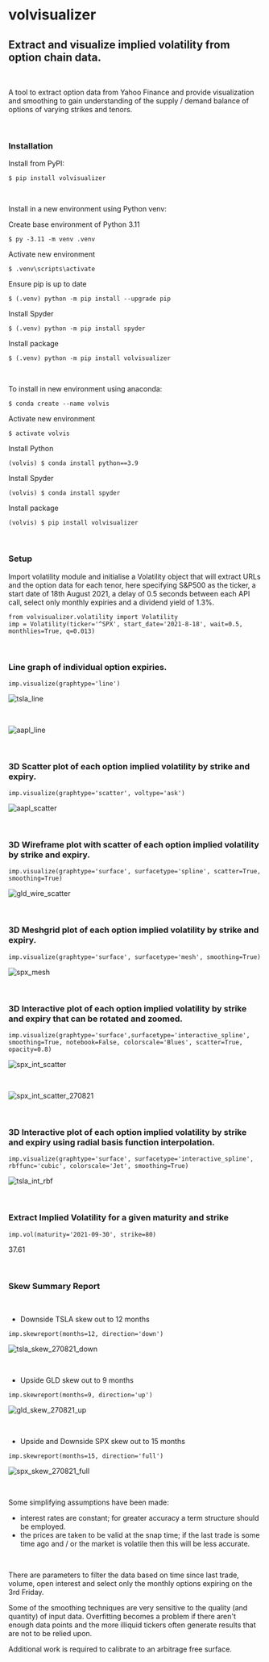 # volvisualizer
## Extract and visualize implied volatility from option chain data.

&nbsp;

A tool to extract option data from Yahoo Finance and provide visualization and smoothing to gain understanding of the supply / demand balance of options of varying strikes and tenors.

&nbsp;

### Installation
Install from PyPI:
```
$ pip install volvisualizer
```

&nbsp;

Install in a new environment using Python venv:

Create base environment of Python 3.11
```
$ py -3.11 -m venv .venv
```
Activate new environment
```
$ .venv\scripts\activate
```
Ensure pip is up to date
``` 
$ (.venv) python -m pip install --upgrade pip
```
Install Spyder
```
$ (.venv) python -m pip install spyder
```
Install package
```
$ (.venv) python -m pip install volvisualizer
```

&nbsp;

To install in new environment using anaconda:
```
$ conda create --name volvis
```
Activate new environment
```
$ activate volvis
```
Install Python
```
(volvis) $ conda install python==3.9
```
Install Spyder
```
(volvis) $ conda install spyder
```
Install package
```
(volvis) $ pip install volvisualizer
```

&nbsp;

### Setup
Import volatility module and initialise a Volatility object that will extract URLs and the option data for each tenor, here specifying S&P500 as the ticker, a start date of 18th August 2021, a delay of 0.5 seconds between each API call, select only monthly expiries and a dividend yield of 1.3%.

```
from volvisualizer.volatility import Volatility
imp = Volatility(ticker='^SPX', start_date='2021-8-18', wait=0.5, monthlies=True, q=0.013)
```


&nbsp;

### Line graph of individual option expiries.
```
imp.visualize(graphtype='line')
```
![tsla_line](images/tsla_line.png)

&nbsp;

![aapl_line](images/aapl_line.png)

&nbsp;

### 3D Scatter plot of each option implied volatility by strike and expiry.
```
imp.visualize(graphtype='scatter', voltype='ask')
```
![aapl_scatter](images/aapl_scatter.png)

&nbsp;

### 3D Wireframe plot with scatter of each option implied volatility by strike and expiry.
```
imp.visualize(graphtype='surface', surfacetype='spline', scatter=True, smoothing=True)
```
![gld_wire_scatter](images/gld_wire_scatter.png)

&nbsp;

### 3D Meshgrid plot of each option implied volatility by strike and expiry.
```
imp.visualize(graphtype='surface', surfacetype='mesh', smoothing=True)
```
![spx_mesh](images/spx_mesh.png)

&nbsp;

### 3D Interactive plot of each option implied volatility by strike and expiry that can be rotated and zoomed.
```
imp.visualize(graphtype='surface',surfacetype='interactive_spline', smoothing=True, notebook=False, colorscale='Blues', scatter=True, opacity=0.8)
```
![spx_int_scatter](images/spx_int_scatter.png)

&nbsp;

![spx_int_scatter_270821](images/spx_int_scatter_270821.png)

&nbsp;

### 3D Interactive plot of each option implied volatility by strike and expiry using radial basis function interpolation.
```
imp.visualize(graphtype='surface', surfacetype='interactive_spline', rbffunc='cubic', colorscale='Jet', smoothing=True)
```

![tsla_int_rbf](images/tsla_int_rbf.png)

&nbsp;

### Extract Implied Volatility for a given maturity and strike
```
imp.vol(maturity='2021-09-30', strike=80)
```
37.61

&nbsp;

### Skew Summary Report
&nbsp;
   - Downside TSLA skew out to 12 months

```
imp.skewreport(months=12, direction='down')
```
![tsla_skew_270821_down](images/tsla_skew_270821_down.png)

&nbsp;

   - Upside GLD skew out to 9 months
&nbsp;

```
imp.skewreport(months=9, direction='up')
```
![gld_skew_270821_up](images/gld_skew_270821_up.png)

&nbsp;

   - Upside and Downside SPX skew out to 15 months

```
imp.skewreport(months=15, direction='full')
```
![spx_skew_270821_full](images/spx_skew_270821_full.png)

&nbsp;

Some simplifying assumptions have been made:
  - interest rates are constant; for greater accuracy a term structure should be employed.
  - the prices are taken to be valid at the snap time; if the last trade is some time ago and / or the market is volatile then this will be less accurate.

&nbsp;

There are parameters to filter the data based on time since last trade, volume, open interest and select only the monthly options expiring on the 3rd Friday. 

Some of the smoothing techniques are very sensitive to the quality (and quantity) of input data. Overfitting becomes a problem if there aren't enough data points and the more illiquid tickers often generate results that are not to be relied upon.

Additional work is required to calibrate to an arbitrage free surface.